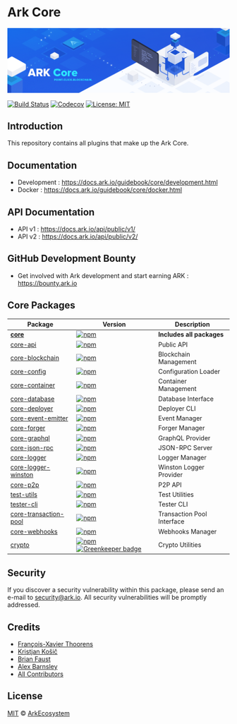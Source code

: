 # Ark Core

<p align="center">
    <img src="./banner.png" />
</p>

[![Build Status](https://badgen.now.sh/circleci/github/ArkEcosystem/core)](https://circleci.com/gh/ArkEcosystem/core)
[![Codecov](https://badgen.now.sh/codecov/c/github/arkecosystem/core)](https://codecov.io/gh/arkecosystem/core)
[![License: MIT](https://badgen.now.sh/badge/license/MIT/green)](https://opensource.org/licenses/MIT)

## Introduction

This repository contains all plugins that make up the Ark Core.

## Documentation

- Development : https://docs.ark.io/guidebook/core/development.html
- Docker : https://docs.ark.io/guidebook/core/docker.html

## API Documentation

- API v1 : https://docs.ark.io/api/public/v1/
- API v2 : https://docs.ark.io/api/public/v2/

## GitHub Development Bounty

- Get involved with Ark development and start earning ARK : https://bounty.ark.io

## Core Packages

| Package                                                  | Version                                                                                                                                           | Description                |
| -------------------------------------------------------- | ------------------------------------------------------------------------------------------------------------------------------------------------- | -------------------------- |
| **[core](/packages/core)**                               | [![npm](https://img.shields.io/npm/v/@arkecosystem/core.svg)](https://www.npmjs.com/package/@arkecosystem/core)                                   | **Includes all packages**  |
| [core-api](/packages/core-api)                           | [![npm](https://img.shields.io/npm/v/@arkecosystem/core-api.svg)](https://www.npmjs.com/package/@arkecosystem/core-api)                           | Public API                 |
| [core-blockchain](/packages/core-blockchain)             | [![npm](https://img.shields.io/npm/v/@arkecosystem/core-blockchain.svg)](https://www.npmjs.com/package/@arkecosystem/core-blockchain)             | Blockchain Management      |
| [core-config](/packages/core-config)                     | [![npm](https://img.shields.io/npm/v/@arkecosystem/core-config.svg)](https://www.npmjs.com/package/@arkecosystem/core-config)                     | Configuration Loader       |
| [core-container](/packages/core-container)               | [![npm](https://img.shields.io/npm/v/@arkecosystem/core-container.svg)](https://www.npmjs.com/package/@arkecosystem/core-container)               | Container Management       |
| [core-database](/packages/core-database)                 | [![npm](https://img.shields.io/npm/v/@arkecosystem/core-database.svg)](https://www.npmjs.com/package/@arkecosystem/core-database)                 | Database Interface         |
| [core-deployer](/packages/core-deployer)                 | [![npm](https://img.shields.io/npm/v/@arkecosystem/core-deployer.svg)](https://www.npmjs.com/package/@arkecosystem/core-deployer)                 | Deployer CLI               |
| [core-event-emitter](/packages/core-event-emitter)       | [![npm](https://img.shields.io/npm/v/@arkecosystem/core-event-emitter.svg)](https://www.npmjs.com/package/@arkecosystem/core-event-emitter)       | Event Manager              |
| [core-forger](/packages/core-forger)                     | [![npm](https://img.shields.io/npm/v/@arkecosystem/core-forger.svg)](https://www.npmjs.com/package/@arkecosystem/core-forger)                     | Forger Manager             |
| [core-graphql](/packages/core-graphql)                   | [![npm](https://img.shields.io/npm/v/@arkecosystem/core-graphql.svg)](https://www.npmjs.com/package/@arkecosystem/core-graphql)                   | GraphQL Provider           |
| [core-json-rpc](/packages/core-json-rpc)                 | [![npm](https://img.shields.io/npm/v/@arkecosystem/core-json-rpc.svg)](https://www.npmjs.com/package/@arkecosystem/core-json-rpc)                 | JSON-RPC Server            |
| [core-logger](/packages/core-logger)                     | [![npm](https://img.shields.io/npm/v/@arkecosystem/core-logger.svg)](https://www.npmjs.com/package/@arkecosystem/core-logger)                     | Logger Manager             |
| [core-logger-winston](/packages/core-logger-winston)     | [![npm](https://img.shields.io/npm/v/@arkecosystem/core-logger-winston.svg)](https://www.npmjs.com/package/@arkecosystem/core-logger-winston)     | Winston Logger Provider    |
| [core-p2p](/packages/core-p2p)                           | [![npm](https://img.shields.io/npm/v/@arkecosystem/core-p2p.svg)](https://www.npmjs.com/package/@arkecosystem/core-p2p)                           | P2P API                    |
| [test-utils](/packages/core-test-utils)                  | [![npm](https://img.shields.io/npm/v/@arkecosystem/core-test-utils.svg)](https://www.npmjs.com/package/@arkecosystem/core-test-utils)             | Test Utilities             |
| [tester-cli](/packages/core-tester-cli)                  | [![npm](https://img.shields.io/npm/v/@arkecosystem/core-tester-cli.svg)](https://www.npmjs.com/package/@arkecosystem/core-tester-cli)             | Tester CLI                 |
| [core-transaction-pool](/packages/core-transaction-pool) | [![npm](https://img.shields.io/npm/v/@arkecosystem/core-transaction-pool.svg)](https://www.npmjs.com/package/@arkecosystem/core-transaction-pool) | Transaction Pool Interface |
| [core-webhooks](/packages/core-webhooks)                 | [![npm](https://img.shields.io/npm/v/@arkecosystem/core-webhooks.svg)](https://www.npmjs.com/package/@arkecosystem/core-webhooks)                 | Webhooks Manager           |
| [crypto](/packages/crypto)                               | [![npm](https://img.shields.io/npm/v/@arkecosystem/crypto.svg)](https://www.npmjs.com/package/@arkecosystem/crypto) [![Greenkeeper badge](https://badges.greenkeeper.io/ArkEcosystem/core.svg)](https://greenkeeper.io/)                               | Crypto Utilities           |

## Security

If you discover a security vulnerability within this package, please send an e-mail to security@ark.io. All security vulnerabilities will be promptly addressed.

## Credits

- [François-Xavier Thoorens](https://github.com/fix)
- [Kristjan Košič](https://github.com/kristjank)
- [Brian Faust](https://github.com/faustbrian)
- [Alex Barnsley](https://github.com/alexbarnsley)
- [All Contributors](../../contributors)

## License

[MIT](LICENSE) © [ArkEcosystem](https://ark.io)
